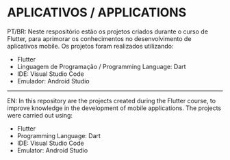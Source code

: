 # APLICATIVOS / APPLICATIONS

PT/BR: Neste respositório estão os projetos criados durante o curso de Flutter, para aprimorar os conhecimentos no desenvolvimento de aplicativos mobile.
Os projetos foram realizados utilizando:
* Flutter
* Linguagem de Programação / Programming Language: Dart
* IDE: Visual Studio Code
* Emulador: Android Studio

------------------------------------------------------------------------------------------------------------------------------------------------------------



EN: In this repository are the projects created during the Flutter course, to improve knowledge in the development of mobile applications.
The projects were carried out using:
* Flutter
* Programming Language: Dart
* IDE: Visual Studio Code
* Emulator: Android Studio
